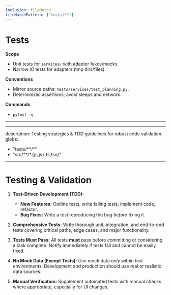 ```yaml
---
inclusion: fileMatch
fileMatchPattern: ['tests/**']
---
```


<!-- BEGIN merged content from testing.mdc -->
# Tests

**Scope**
- Unit tests for `services/` with adapter fakes/mocks.
- Narrow IO tests for adapters (tmp dirs/files).

**Conventions**
- Mirror source paths: `tests/services/test_planning.py`.
- Deterministic assertions; avoid sleeps and network.

**Commands**
- `pytest -q`
<!-- END merged content from testing.mdc -->

---

<!-- BEGIN merged content from 07-testing-validation.mdc -->
---

description: Testing strategies & TDD guidelines for robust code validation.
globs:

* "tests/\*\*/\*"
* "src/\*\*/\*.{js,jsx,ts,tsx}"

---

# Testing & Validation

1. **Test-Driven Development (TDD):**

   * **New Features:** Outline tests, write failing tests, implement code, refactor.
   * **Bug Fixes:** Write a test reproducing the bug *before* fixing it.
2. **Comprehensive Tests:** Write thorough unit, integration, and end-to-end tests covering critical paths, edge cases, and major functionality.
3. **Tests Must Pass:** All tests **must** pass before committing or considering a task complete. Notify immediately if tests fail and cannot be easily fixed.
4. **No Mock Data (Except Tests):** Use mock data *only* within test environments. Development and production should use real or realistic data sources.
5. **Manual Verification:** Supplement automated tests with manual checks where appropriate, especially for UI changes.
<!-- END merged content from 07-testing-validation.mdc -->
